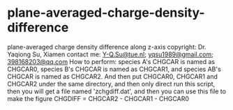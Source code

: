 # plane-averaged-charge-density-difference
plane-averaged charge density difference along z-axis
copyright: Dr. Yaqiong Su, Xiamen
contact me: Y-Q.Su@tue.nl; yqsu1989@gmail.com; 398168203@qq.com
How to perform:
species A's CHGCAR is named as CHGCAR0, species B's CHGCAR is named as CHGCAR1, and species AB's CHGCAR is named as CHGCAR2. And then put CHGCAR0, CHGCAR1 and CHGCAR2 under the same directory, and then only direct run this script, then you will get a file named 'zchgdiff.dat', and then you can use this file to make the figure
CHGDIFF = CHGCAR2 - CHGCAR1 - CHGCAR0
